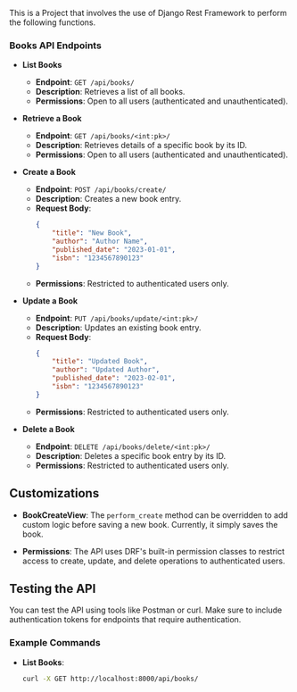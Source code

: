 This is a Project that involves the use of Django Rest Framework to perform the following functions.

### Books API Endpoints

- **List Books**
  - **Endpoint**: `GET /api/books/`
  - **Description**: Retrieves a list of all books.
  - **Permissions**: Open to all users (authenticated and unauthenticated).

- **Retrieve a Book**
  - **Endpoint**: `GET /api/books/<int:pk>/`
  - **Description**: Retrieves details of a specific book by its ID.
  - **Permissions**: Open to all users (authenticated and unauthenticated).

- **Create a Book**
  - **Endpoint**: `POST /api/books/create/`
  - **Description**: Creates a new book entry.
  - **Request Body**:
    ```json
    {
        "title": "New Book",
        "author": "Author Name",
        "published_date": "2023-01-01",
        "isbn": "1234567890123"
    }
    ```
  - **Permissions**: Restricted to authenticated users only.

- **Update a Book**
  - **Endpoint**: `PUT /api/books/update/<int:pk>/`
  - **Description**: Updates an existing book entry.
  - **Request Body**:
    ```json
    {
        "title": "Updated Book",
        "author": "Updated Author",
        "published_date": "2023-02-01",
        "isbn": "1234567890123"
    }
    ```
  - **Permissions**: Restricted to authenticated users only.

- **Delete a Book**
  - **Endpoint**: `DELETE /api/books/delete/<int:pk>/`
  - **Description**: Deletes a specific book entry by its ID.
  - **Permissions**: Restricted to authenticated users only.

## Customizations

- **BookCreateView**: The `perform_create` method can be overridden to add custom logic before saving a new book. Currently, it simply saves the book.
  
- **Permissions**: The API uses DRF's built-in permission classes to restrict access to create, update, and delete operations to authenticated users.

## Testing the API

You can test the API using tools like Postman or curl. Make sure to include authentication tokens for endpoints that require authentication. 

### Example Commands

- **List Books**:
  ```bash
  curl -X GET http://localhost:8000/api/books/